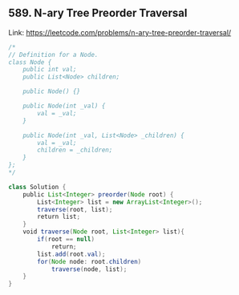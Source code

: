 ## 589. N-ary Tree Preorder Traversal
Link: https://leetcode.com/problems/n-ary-tree-preorder-traversal/

```java
/*
// Definition for a Node.
class Node {
    public int val;
    public List<Node> children;

    public Node() {}

    public Node(int _val) {
        val = _val;
    }

    public Node(int _val, List<Node> _children) {
        val = _val;
        children = _children;
    }
};
*/

class Solution {
    public List<Integer> preorder(Node root) {
        List<Integer> list = new ArrayList<Integer>();
        traverse(root, list);
        return list;
    }
    void traverse(Node root, List<Integer> list){
        if(root == null)
            return;
        list.add(root.val);
        for(Node node: root.children)
            traverse(node, list);
    }
}
```
